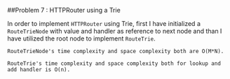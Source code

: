 ##Problem 7 : HTTPRouter using a Trie

In order to implement `HTTPRouter` using Trie, first I have initialized a `RouteTrieNode` with value and handler as 
reference to next node and than I have utilized the root node to implement `RouteTrie`.

    RouteTrieNode's time complexity and space complexity both are O(M*N).

    RouteTrie's time complexity and space complexity both for lookup and add handler is O(n).